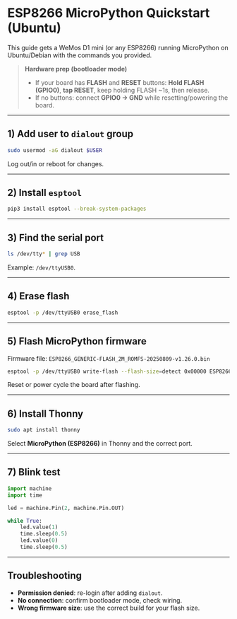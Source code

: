 # ESP8266 MicroPython Quickstart (Ubuntu)

This guide gets a WeMos D1 mini (or any ESP8266) running MicroPython on Ubuntu/Debian with the commands you provided.

> **Hardware prep (bootloader mode)**
> - If your board has **FLASH** and **RESET** buttons: **Hold FLASH (GPIO0)**, **tap RESET**, keep holding FLASH ~1s, then release.
> - If no buttons: connect **GPIO0 → GND** while resetting/powering the board.

---

## 1) Add user to `dialout` group
```bash
sudo usermod -aG dialout $USER
```
Log out/in or reboot for changes.

---

## 2) Install `esptool`
```bash
pip3 install esptool --break-system-packages
```

---

## 3) Find the serial port
```bash
ls /dev/tty* | grep USB
```
Example: `/dev/ttyUSB0`.

---

## 4) Erase flash
```bash
esptool -p /dev/ttyUSB0 erase_flash
```

---

## 5) Flash MicroPython firmware
Firmware file: `ESP8266_GENERIC-FLASH_2M_ROMFS-20250809-v1.26.0.bin`
```bash
esptool -p /dev/ttyUSB0 write-flash --flash-size=detect 0x00000 ESP8266_GENERIC-FLASH_2M_ROMFS-20250809-v1.26.0.bin
```
Reset or power cycle the board after flashing.

---

## 6) Install Thonny
```bash
sudo apt install thonny
```
Select **MicroPython (ESP8266)** in Thonny and the correct port.

---

## 7) Blink test
```python
import machine
import time

led = machine.Pin(2, machine.Pin.OUT)

while True:
    led.value(1)
    time.sleep(0.5)
    led.value(0)
    time.sleep(0.5)
```

---

## Troubleshooting
- **Permission denied**: re-login after adding `dialout`.
- **No connection**: confirm bootloader mode, check wiring.
- **Wrong firmware size**: use the correct build for your flash size.
